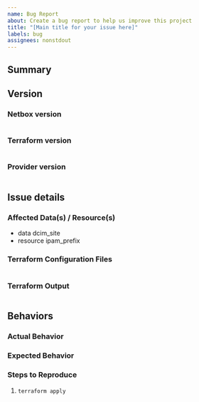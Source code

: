 ```yaml
---
name: Bug Report
about: Create a bug report to help us improve this project
title: "[Main title for your issue here]"
labels: bug
assignees: nonstdout
---
```

<!--- BEFORE CREATING A NEW ISSUE, ENSURE THAT THE PROVIDER VERSION THAT YOUR ARE USING IS -->
<!--- COMPATIBLE WITH YOUR VERSION OF NETBOX. PLEASE CHECK THE COMPATIBILITY MATRIX HERE -->
<!--- https://github.com/nonstdout/terraform-provider-netbox#compatibility-with-netbox -->

<!--- Verify first that your issue is not already reported on GitHub -->
<!--- Ensure that the latest release is affected by this bug -->
<!--- Complete most of sections below as described -->

## Summary
<!--- Describe here with one sentence the bug encountered -->

## Version

### Netbox version
<!--- Enter below the version of netbox -->
```paste below

```

### Terraform version
<!--- Enter below the result of "terraform -v" -->
```paste below

```

### Provider version
<!--- Enter below the version of terraform-provider-netbox -->
```paste below

```

## Issue details

### Affected Data(s) / Resource(s)
<!--- Give the name of the data(s) or resource(s) affected by this bug -->
* data dcim_site
* resource ipam_prefix

### Terraform Configuration Files
<!-- Copy-paste your Terraform configurations below -->
<!-- For large Terraform configs, please give a link to a https://gist.github.com -->
```hcl

```

### Terraform Output
<!-- Copy-paste the terraform output (only the error) -->
```paste below

```

## Behaviors

### Actual Behavior
<!-- Describe below the actual behavior -->

### Expected Behavior
<!-- Describe below the expected behavior -->

### Steps to Reproduce
<!-- Please list the steps required to reproduce the issue, for example:-->
1. `terraform apply`


